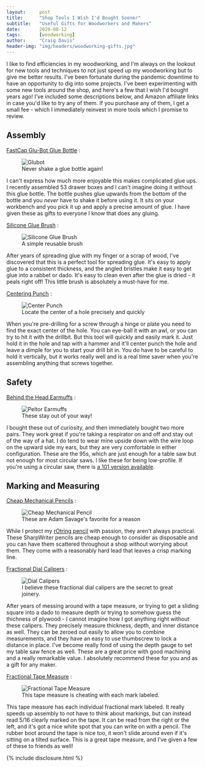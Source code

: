 ```yaml
---
layout:     post
title:      "Shop Tools I Wish I'd Bought Sooner"
subtitle:   "Useful Gifts for Woodworkers and Makers"
date:       2020-08-12
tags:       [woodworking]
author:     "Craig Davis"
header-img: "img/headers/woodworking-gifts.jpg"
---
```


I like to find efficiencies in my woodworking, and I'm always on the lookout for new tools and techniques to not just speed up my woodworking but to give me better results. I've been fortunate during the pandemic downtime to have an opportunity to dig into some projects. I've been experimenting with some new tools around the shop, and here's a few that I wish I'd bought years ago! I've included some descriptions below, and Amazon affiliate links in case you'd like to try any of them. If you purchase any of them, I get a small fee - which I immediately reinvest in more tools which I promise to review.

## Assembly

[FastCap Glu-Bot Glue Bottle][glubot]
: <figure>![Glubot](/img/posts/woodworking-gifts/glubot.png)<figcaption>Never shake a glue bottle again!</figcaption></figure> I can't express how much more enjoyable this makes complicated glue ups. I recently assembled 53 drawer boxes and I can't imagine doing it without this glue bottle. The bottle pushes glue upwards from the bottom of the bottle and you *never* have to shake it before using it. It sits on your workbench and you pick it up and apply a precise amount of glue. I have given these as gifts to everyone I know that does any gluing.

[Silicone Glue Brush][titebrush]
: <figure>![Silicone Glue Brush](/img/posts/woodworking-gifts/titebrush.jpg)<figcaption>A simple reusable brush</figcaption></figure> After years of spreading glue with my finger or a scrap of wood, I've discovered that this is a perfect tool for spreading glue. It's easy to apply glue to a consistent thickness, and the angled bristles make it easy to get glue into a rabbet or dado. It's easy to clean even after the glue is dried - it peals right off! This little brush is absolutely a must-have for me.

[Centering Punch][punch]
: <figure>![Center Punch](/img/posts/woodworking-gifts/center-punch.jpg)<figcaption>Locate the center of a hole precisely and quickly</figcaption></figure> When you're pre-drilling for a screw through a hinge or plate you need to find the exact center of the hole. You can eye-ball it with an awl, or you can try to hit it with the drillbit. But this tool will quickly and easily mark it. Just hold it in the hole and tap with a hammer and it'll center punch the hole and leave a dimple for you to start your drill bit in. You do have to be careful to hold it vertically, but it works really well and is a real time saver when you're assembling anything that screws together.

## Safety

[Behind the Head Earmuffs][earmuffs]
: <figure>![Peltor Earmuffs](/img/posts/woodworking-gifts/earmuffs.jpg)<figcaption>These stay out of your way!</figcaption></figure> I bought these out of curiosity, and then immediately bought two more pairs. They work great if you're taking a respirator on and off and stay out of the way of a hat. I do tend to wear mine upside down with the wire loop on the upward side my ears, but they are very comfortable in either configuration. These are the 95s, which are just enough for a table saw but not enough for most circular saws. I like these for being low-profile. If you're using a circular saw, there is [a 101 version available](https://amzn.to/31GJlYc).

## Marking and Measuring

[Cheap Mechanical Pencils][sharpwriter]
: <figure>![Cheap Mechanical Pencil](/img/posts/woodworking-gifts/pencil.jpg)<figcaption>These are Adam Savage's favorite for a reason</figcaption></figure> While I protect my [rOtring pencil](http://amzn.to/1RruoAV) with passion, they aren't always practical. These SharpWriter pencils are cheap enough to consider as disposable and you can have them scattered throughout a shop without worrying about them. They come with a reasonably hard lead that leaves a crisp marking line.

[Fractional Dial Calipers][calipers]
: <figure>![Dial Calipers](/img/posts/woodworking-gifts/calipers.jpg)<figcaption>I believe these fractional dial calipers are the secret to great joinery.</figcaption></figure> After years of messing around with a tape measure, or trying to get a sliding square into a dado to measure depth or trying to somehow guess the thichness of plywood - I cannot imagine how I got anything right without these calipers. They precisely measure thickness, depth, and inner distance as well. They can be zeroed out easily to allow you to combine measurements, and they have an easy to use thumbscrew to lock a distance in place. I've become really fond of using the depth gauge to set my table saw fence as well. These are a great price with good machining and a really remarkable value. I absolutely recommend these for you and as a gift for any maker.

[Fractional Tape Measure][tape]
: <figure>![Fractional Tape Measure](/img/posts/woodworking-gifts/tape.jpg)<figcaption>This tape measure is cheating with each mark labeled.</figcaption></figure> This tape measure has each individual fractional mark labeled. It really speeds up assembly to not have to think about markings, but can instead read 5/16 clearly marked on the tape. It can be read from the right or the left, and it's got a nice white spot that you can write on with a pencil. The rubber boot around the tape is nice too, it won't slide around even if it's sitting on a tilted surface. This is a great tape measure, and I've given a few of these to friends as well!

{% include disclosure.html %}

[glubot]: https://amzn.to/2PLHfk7
[titebrush]: https://amzn.to/2PKH2O2
[earmuffs]: https://amzn.to/2DUpHja
[calipers]: https://amzn.to/3aix93L
[sharpwriter]: https://amzn.to/2DUpVH2
[punch]: https://amzn.to/2PJoduV
[tape]: https://amzn.to/33W3wUG